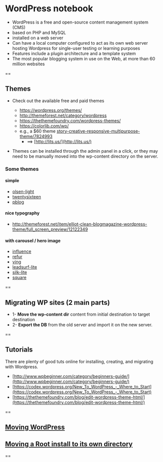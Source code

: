 # WordPress notebook

- WordPress is a free and open-source content management system (CMS)
- based on PHP and MySQL
- installed on a web server
- Can have a local computer configured to act as its own web server hosting Wordpress for single-user testing or learning purposes
- Features include a plugin architecture and a template system
- The most popular blogging system in use on the Web, at more than 60 million websites

==

## Themes

- Check out the available free and paid themes
    - https://wordpress.org/themes/ 
    - http://themeforest.net/category/wordpress
    - https://thethemefoundry.com/wordpress-themes/
    - https://colorlib.com/wp/

    + e.g., a $60 theme [story-creative-responsive-multipurpose-theme/7824993](http://themeforest.net/item/story-creative-responsive-multipurpose-theme/7824993) 
        * ==> [http://lits.us/](http://lits.us/)

- Themes can be installed through the admin panel in a click, or they may need to be manually moved into the wp-content directory on the server.

### Some themes

#### simple
- [olsen-light](https://wordpress.org/themes/olsen-light/)
- [twentysixteen](https://wordpress.org/themes/twentysixteen/)
- [pblog](https://wordpress.org/themes/pblog/)

#### nice typography
- http://themeforest.net/item/elliot-clean-blogmagazine-wordpress-theme/full_screen_preview/12122349

#### with carousel / hero image
- [influence](https://wordpress.org/themes/influence/)
- [refur](https://wordpress.org/themes/refur/)
- [ving](http://divjot.co/ving/)
- [leadsurf-lite](https://wordpress.org/themes/leadsurf-lite/)
- [silk-lite](https://pixelgrade.com/demos/silk-lite/)
- [square](http://demo.hashthemes.com/square/)

==

## Migrating WP sites (2 main parts)

- 1- **Move the wp-content dir** content from initial destination to target destination
- 2- **Export the DB** from the old server and import it on the new server.

==

## Tutorials

There are plenty of good tuts online for installing, creating, and migrating with Wordpress.

- [http://www.wpbeginner.com/category/beginners-guide/](http://www.wpbeginner.com/category/beginners-guide/)
- [https://codex.wordpress.org/New_To_WordPress_-_Where_to_Start](https://codex.wordpress.org/New_To_WordPress_-_Where_to_Start)
- [https://thethemefoundry.com/blog/edit-wordpress-theme-html/](https://thethemefoundry.com/blog/edit-wordpress-theme-html/)

==

## [Moving WordPress](http://codex.wordpress.org/Moving_WordPress)
## [Moving a Root install to its own directory](http://codex.wordpress.org/Giving_WordPress_Its_Own_Directory#Using_a_pre-existing_subdirectory_install)

==
